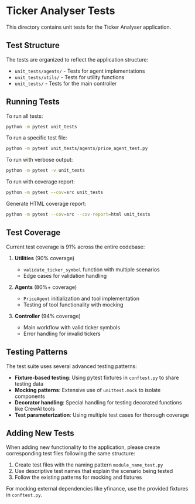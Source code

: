 # Ticker Analyser Tests

This directory contains unit tests for the Ticker Analyser application.

## Test Structure

The tests are organized to reflect the application structure:

- `unit_tests/agents/` - Tests for agent implementations
- `unit_tests/utils/` - Tests for utility functions
- `unit_tests/` - Tests for the main controller

## Running Tests

To run all tests:

```bash
python -m pytest unit_tests
```

To run a specific test file:

```bash
python -m pytest unit_tests/agents/price_agent_test.py
```

To run with verbose output:

```bash
python -m pytest -v unit_tests
```

To run with coverage report:

```bash
python -m pytest --cov=src unit_tests
```

Generate HTML coverage report:

```bash
python -m pytest --cov=src --cov-report=html unit_tests
```

## Test Coverage

Current test coverage is 91% across the entire codebase:

1. **Utilities** (90% coverage)
   - `validate_ticker_symbol` function with multiple scenarios
   - Edge cases for validation handling

2. **Agents** (80%+ coverage)
   - `PriceAgent` initialization and tool implementation
   - Testing of tool functionality with mocking

3. **Controller** (94% coverage)
   - Main workflow with valid ticker symbols
   - Error handling for invalid tickers

## Testing Patterns

The test suite uses several advanced testing patterns:

- **Fixture-based testing**: Using pytest fixtures in `conftest.py` to share testing data
- **Mocking patterns**: Extensive use of `unittest.mock` to isolate components
- **Decorator handling**: Special handling for testing decorated functions like CrewAI tools
- **Test parameterization**: Using multiple test cases for thorough coverage

## Adding New Tests

When adding new functionality to the application, please create corresponding test files following the same structure:

1. Create test files with the naming pattern `module_name_test.py`
2. Use descriptive test names that explain the scenario being tested
3. Follow the existing patterns for mocking and fixtures

For mocking external dependencies like yfinance, use the provided fixtures in `conftest.py`. 